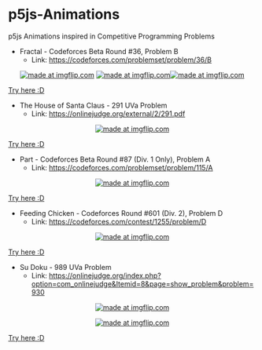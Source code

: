 # p5js-Animations
p5js Animations inspired in Competitive Programming Problems

* Fractal - Codeforces Beta Round #36, Problem B
  * Link: https://codeforces.com/problemset/problem/36/B

<p align="center">
<a href="https://imgflip.com/gif/3hxtm6"><img src="https://i.imgflip.com/3hxtm6.gif" title="made at imgflip.com"/></a> <a href="https://imgflip.com/gif/3hxuls"><img src="https://i.imgflip.com/3hxuls.gif" title="made at imgflip.com"/></a><a href="https://imgflip.com/gif/3hxusu"><img src="https://i.imgflip.com/3hxusu.gif" title="made at imgflip.com"/></a>
</p>  

[Try here :D](https://editor.p5js.org/lafifi/present/ND89OZzdJ)

* The House of Santa Claus - 291 UVa Problem
   * Link: https://onlinejudge.org/external/2/291.pdf
 
<p align="center">
<a href="https://imgflip.com/gif/3i4m4r"><img src="https://i.imgflip.com/3i4m4r.gif" title="made at imgflip.com"/></a>
</p>

[Try here :D](https://editor.p5js.org/lafifi/present/FxoDweUer)

* Part - Codeforces Beta Round #87 (Div. 1 Only), Problem A
  * Link: https://codeforces.com/problemset/problem/115/A


<p align="center">
<a href="https://imgflip.com/gif/3ieydy"><img src="https://i.imgflip.com/3ieydy.gif" title="made at imgflip.com"/></a>
</p>

[Try here :D](https://editor.p5js.org/lafifi/present/zrODl6Lhb)


* Feeding Chicken  - Codeforces Round #601 (Div. 2), Problem D
   * Link: https://codeforces.com/contest/1255/problem/D

<p align="center">
<a href="https://imgflip.com/gif/3i3f81"><img src="https://i.imgflip.com/3i3f81.gif" title="made at imgflip.com"/></a>
</p> 

[Try here :D](https://editor.p5js.org/lafifi/present/GKjHbYWHb)

* Su Doku  - 989 UVa Problem
  * Link: https://onlinejudge.org/index.php?option=com_onlinejudge&Itemid=8&page=show_problem&problem=930
 
<p align="center">
 <a href="https://imgflip.com/gif/3i1jbe"><img src="https://i.imgflip.com/3i1jbe.gif" title="made at imgflip.com"/></a>
</p>   
<p align="center">
 <a href="https://imgflip.com/gif/3i1j84"><img src="https://i.imgflip.com/3i1j84.gif" title="made at imgflip.com"/></a>
</p>  

[Try here :D](https://editor.p5js.org/lafifi/present/nYsSBciOz)
